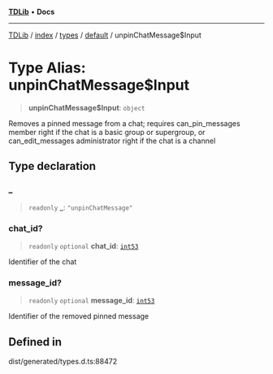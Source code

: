 [**TDLib**](../../../../../../README.md) • **Docs**

***

[TDLib](../../../../../../modules.md) / [index](../../../../../README.md) / [types](../../../README.md) / [default](../README.md) / unpinChatMessage$Input

# Type Alias: unpinChatMessage$Input

> **unpinChatMessage$Input**: `object`

Removes a pinned message from a chat; requires can_pin_messages member right if the chat is a basic group or supergroup, or can_edit_messages administrator right if the chat is a channel

## Type declaration

### \_

> `readonly` **\_**: `"unpinChatMessage"`

### chat\_id?

> `readonly` `optional` **chat\_id**: [`int53`](int53.md)

Identifier of the chat

### message\_id?

> `readonly` `optional` **message\_id**: [`int53`](int53.md)

Identifier of the removed pinned message

## Defined in

dist/generated/types.d.ts:88472
